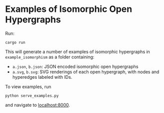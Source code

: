 # Examples of Isomorphic Open Hypergraphs

Run:

    cargo run

This will generate a number of examples of isomorphic hypergraphs in `example_isomorphism` as a folder containing:

- `a.json`, `b.json`: JSON encoded isomorphic open hypergraphs
- `a.svg`, `b.svg`: SVG renderings of each open hypergraph, with nodes and hyperedges labeled with IDs.

To view examples, run

    python serve_examples.py

and navigate to [localhost:8000](https://localhost:8000).
